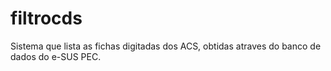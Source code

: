 # filtrocds
Sistema que lista as fichas digitadas dos ACS, obtidas atraves do banco de dados do e-SUS PEC.